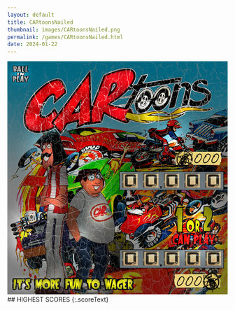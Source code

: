 ```yaml
---
layout: default
title: CARtoonsNailed
thumbnail: images/CARtoonsNailed.png
permalink: /games/CARtoonsNailed.html
date: 2024-01-22
---
```


<img src="../images/CARtoonsNailed.png" class="gameThumbnail img-fluid mx-auto align-middle">
## HIGHEST SCORES
{:.scoreText}

